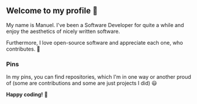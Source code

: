 ## Welcome to my profile :wave:

My name is Manuel. I've been a Software Developer for quite a while and enjoy the aesthetics of nicely written software.

Furthermore, I love open-source software and appreciate each one, who contributes. :dancers:

### Pins
In my pins, you can find repositories, which I'm in one way or another proud of (some are contributions and some are just projects I did) 😃


**Happy coding!** :ghost:
